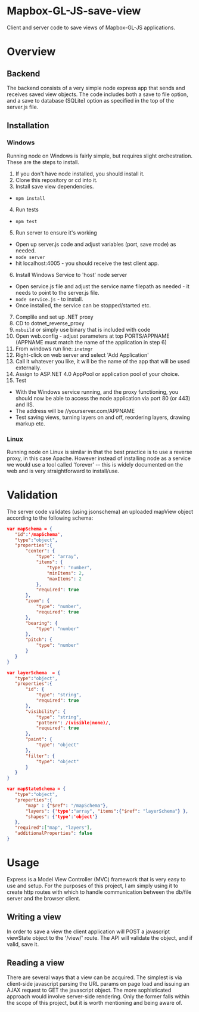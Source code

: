 # Mapbox-GL-JS-save-view
Client and server code to save views of Mapbox-GL-JS applications.


# Overview

## Backend

The backend consists of a very simple node express app that sends and receives saved view objects.  The code includes both a save to file option, and a save to database (SQLite) option as specified in the top of the server.js file.

## Installation

### Windows

Running node on Windows is fairly simple, but requires slight orchestration. These are the steps to install.

1. If you don't have node installed, you should install it.
2. Clone this repository or cd into it.
3. Install save view dependencies.
 * `npm install`
4. Run tests
 * `npm test`
5. Run server to ensure it's working
 * Open up server.js code and adjust variables (port, save mode) as needed.
 * `node server`
 * hit localhost:4005 - you should receive the test client app.
6. Install Windows Service to 'host' node server
 * Open service.js file and adjust the service name filepath as needed - it needs to point to the server.js file.
 * `node service.js` - to install.
 * Once installed, the service can be stopped/started etc.
7. Complile and set up .NET proxy
 1. CD to dotnet_reverse_proxy
 2. `msbuild` or simply use binary that is included with code
 3. Open web.config - adjust parameters at top  PORTS/APPNAME (APPNAME must match the name of the application in step 6)
 4. From windows run line: `inetmgr`
 5. Right-click on web server and select 'Add Application'
 6. Call it whatever you like, it will be the name of the app that will be used externally.
 7. Assign to ASP.NET 4.0 AppPool or application pool of your choice.
8. Test
 * With the Windows service running, and the proxy functioning, you should now be able to access the node application via port 80 (or 443) and IIS.
 * The address will be //yourserver.com/APPNAME
 * Test saving views, turning layers on and off, reordering layers, drawing markup etc.

### Linux

Running node on Linux is similar in that the best practice is to use a reverse proxy, in this case Apache.  However instead of installing node as a service we would use a tool called 'forever' -- this is widely documented on the web and is very straightforward to install/use.

# Validation

The server code validates (using jsonschema) an uploaded mapView object according to the following schema:

 ```json
 var mapSchema = {
	"id":'/mapSchema',
	"type":"object",
	"properties":{
		"center": {
			"type": "array",
			"items": {
				"type": "number",
				"minItems": 2,
      			"maxItems": 2
			},
			"required": true
		},
		"zoom": {
			"type": "number",
			"required": true
		},
		"bearing": {
			"type": "number"
		},
		"pitch": {
			"type": "number"
		}
	}
}

var layerSchema  = {
	"type":"object",
	"properties":{
		"id": {
			"type": "string",
			"required": true
		},
		"visibility": {
			"type": "string",
			"pattern": /(visible|none)/,
			"required": true
		},
		"paint": {
			"type": "object"
		},
		"filter": {
			"type": "object"
		}
	}
}

var mapStateSchema = {
	"type":"object",
	"properties":{
		"map" : {"$ref": "/mapSchema"},
		"layers": {'type':"array", "items":{"$ref": "layerSchema"} },
		"shapes": {'type':'object'}
	},
	"required":["map", "layers"],
	"additionalProperties": false
}
```


# Usage

Express is a Model View Controller (MVC) framework that is very easy to use and setup.  For the purposes of this project, I am simply using it to create http routes with which to handle communication between the db/file server and the browser client.

## Writing a view

In order to save a view the client application will POST a javascript viewState object to the '/view/' route.  The API will validate the object, and if valid, save it.

## Reading a view

There are several ways that a view can be acquired. The simplest is via client-side javascript parsing the URL params on page load and issuing an AJAX request to GET the javascript object.  The more sophisticated approach would involve server-side rendering.  Only the former falls within the scope of this project, but it is worth mentioning and being aware of.
